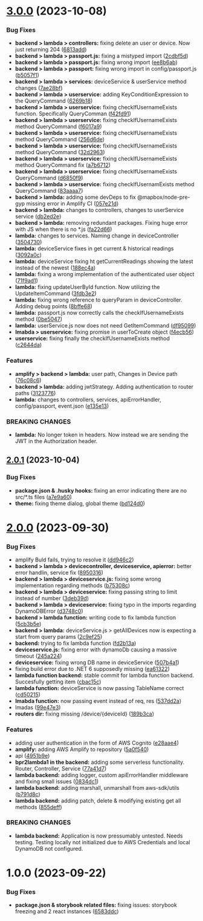 # [3.0.0](https://github.com/Automating-Hydroponics-BPR2/via-sem7-bpr2-client/compare/v2.0.1...v3.0.0) (2023-10-08)


### Bug Fixes

* **backend > lambda > controllers:** fixing delete an user or device. Now just returning 204 ([6813add](https://github.com/Automating-Hydroponics-BPR2/via-sem7-bpr2-client/commit/6813addca5bccec3862213f6c08289a0c8bafc97))
* **backend > lambda > passport.js:** fixing a mistyped import ([2cdbf5d](https://github.com/Automating-Hydroponics-BPR2/via-sem7-bpr2-client/commit/2cdbf5d29d49e2098cc47b48e2a2f77e9337d7f2))
* **backend > lambda > passport.js:** fixing wrong import ([ee8b6ab](https://github.com/Automating-Hydroponics-BPR2/via-sem7-bpr2-client/commit/ee8b6abf1bfd3186f61b223091d19d04d7e57ad7))
* **backend > lambda > passport:** fixing wrong import in config/passport.js ([b5057f1](https://github.com/Automating-Hydroponics-BPR2/via-sem7-bpr2-client/commit/b5057f1127ff8535277b1b9e3b4ec327be0b0567))
* **backend > lambda > services:** deviceService & userService method changes ([7ae28bf](https://github.com/Automating-Hydroponics-BPR2/via-sem7-bpr2-client/commit/7ae28bf84cda25167ad651d3b88010bee23fe4a6))
* **backend > lambda > userservice:** adding KeyConditionExpression to the QueryCommand ([6269b18](https://github.com/Automating-Hydroponics-BPR2/via-sem7-bpr2-client/commit/6269b18cc57e926ec47fcdf83174efcb611e6ec6))
* **backend > lambda > userservice:** fixing checkIfUsernameExists function. Specifically QueryComman ([f42fd91](https://github.com/Automating-Hydroponics-BPR2/via-sem7-bpr2-client/commit/f42fd9197f60b1572481892d5367cc094a2ec7f4))
* **backend > lambda > userservice:** fixing checkIfUsernameExists method QueryCommand ([f6017a9](https://github.com/Automating-Hydroponics-BPR2/via-sem7-bpr2-client/commit/f6017a9772a9dd318e7fdcddcb0b3b3fbf8cddd6))
* **backend > lambda > userservice:** fixing checkIfUsernameExists method QueryCommand ([256d6de](https://github.com/Automating-Hydroponics-BPR2/via-sem7-bpr2-client/commit/256d6de1ada25623ccd14d7dcf248a3941b2541a))
* **backend > lambda > userservice:** fixing checkIfUsernameExists method QueryCommand ([32d2963](https://github.com/Automating-Hydroponics-BPR2/via-sem7-bpr2-client/commit/32d29638f2b97315ab8d68d4eeab7e5454b23f4a))
* **backend > lambda > userservice:** fixing checkIfUsernameExists method QueryCommand fix ([a7b6712](https://github.com/Automating-Hydroponics-BPR2/via-sem7-bpr2-client/commit/a7b6712380e71c93758138c86d293c8b67d71030))
* **backend > lambda > userservice:** fixing checkIfUsernameExists QueryCommand ([d6850f9](https://github.com/Automating-Hydroponics-BPR2/via-sem7-bpr2-client/commit/d6850f99ec1b87d50e3709a17362b0418a8963bf))
* **backend > lambda > userservice:** fixing checkIfUsernamExists method QueryCommand ([83aaaa7](https://github.com/Automating-Hydroponics-BPR2/via-sem7-bpr2-client/commit/83aaaa7e01aaf404fd6b8932add043c44d3bc7f8))
* **backend > lambda:** adding some devDeps to fix @mapbox/node-pre-gyp missing error in Amplify CI ([057e21d](https://github.com/Automating-Hydroponics-BPR2/via-sem7-bpr2-client/commit/057e21dcdaea26ebeace9aa3e709b4524529f68c))
* **backend > lambda:** changes to controllers, changes to userService service ([db2ed2e](https://github.com/Automating-Hydroponics-BPR2/via-sem7-bpr2-client/commit/db2ed2ef81a942b6dcc261bf2b24b25f20b97d94))
* **backend > lambda:** removing redundant packages. Fixing huge error with JS when there is no *.js ([fa22d66](https://github.com/Automating-Hydroponics-BPR2/via-sem7-bpr2-client/commit/fa22d66f4155e4e9aabe694263a070857eb878b2))
* **lambda\:** changes to services. Naming change in deviceController ([3504730](https://github.com/Automating-Hydroponics-BPR2/via-sem7-bpr2-client/commit/35047305fbfb6b4c9bb2b45c8ef00f6baff73ddd))
* **lambda:** deviceService fixes in get current & historical readings ([3092a0c](https://github.com/Automating-Hydroponics-BPR2/via-sem7-bpr2-client/commit/3092a0c2a72041d7657865ea04fdb93bad59cd37))
* **lambda:** deviceService fixing ht getCurrentReadings showing the latest instead of the newest ([188ec4a](https://github.com/Automating-Hydroponics-BPR2/via-sem7-bpr2-client/commit/188ec4a460c03ae62afff2ba0e2bfd0da3f8b702))
* **lambda:** fixing a wrong implementation of the authenticated user object ([71f9ad1](https://github.com/Automating-Hydroponics-BPR2/via-sem7-bpr2-client/commit/71f9ad141398abb522bb3ad02796906ceeca9405))
* **lambda:** fixing updateUserById function. Now utilizing the UpdateItemCommand ([3fdb3e2](https://github.com/Automating-Hydroponics-BPR2/via-sem7-bpr2-client/commit/3fdb3e274eb88882ffc56686a30c6913172c85c9))
* **lambda:** fixing wrong reference to queryParam in deviceController. Adding debug points ([8bffe68](https://github.com/Automating-Hydroponics-BPR2/via-sem7-bpr2-client/commit/8bffe68b24035379d21d3979c8af603b0d466a96))
* **lambda:** passport.js now correctly calls the checkIfUsernameExists method ([0be5047](https://github.com/Automating-Hydroponics-BPR2/via-sem7-bpr2-client/commit/0be50473b037ead0f2dcb26e98fc09158dbb93ca))
* **lambda:** userService.js now does not need GetItemCommand ([df95099](https://github.com/Automating-Hydroponics-BPR2/via-sem7-bpr2-client/commit/df9509929dc4493a9854fcb5fcdbd761805a11ac))
* **lmabda > userservice:** fixing promise in userToCreate object ([f4ecb56](https://github.com/Automating-Hydroponics-BPR2/via-sem7-bpr2-client/commit/f4ecb569e5553b6cb3414584698a43867128b29e))
* **userservice:** fixing finally the checkIfUsernameExists method ([c2644da](https://github.com/Automating-Hydroponics-BPR2/via-sem7-bpr2-client/commit/c2644da6d6700db3ab8f83e1271d42da50d37baf))


### Features

* **amplify > backend > lambda:** user path, Changes in Device path ([76c08c6](https://github.com/Automating-Hydroponics-BPR2/via-sem7-bpr2-client/commit/76c08c616cf751496c39e20b5206e238c8dc2a5e))
* **backend > lambda:** adding jwtStrategy. Adding authentication to router paths ([3123776](https://github.com/Automating-Hydroponics-BPR2/via-sem7-bpr2-client/commit/312377636c51d085b0431af09b1dbf8a015aaa9d))
* **lambda:** changes to controllers, services, apiErrorHandler, config/passport, event.json ([e135e13](https://github.com/Automating-Hydroponics-BPR2/via-sem7-bpr2-client/commit/e135e139240c3cffd7c3ccbc5b55bbc21942cb95))


### BREAKING CHANGES

* **lambda:** No longer token in headers. Now instead we are sending the JWT in the Authorization
header.

## [2.0.1](https://github.com/Automating-Hydroponics-BPR2/via-sem7-bpr2-client/compare/v2.0.0...v2.0.1) (2023-10-04)


### Bug Fixes

* **package.json & .husky hooks:** fixing an error indicating there are no src/*.ts files ([a7e9a60](https://github.com/Automating-Hydroponics-BPR2/via-sem7-bpr2-client/commit/a7e9a60a80cac55adaf593fba64d3ba0e3030881))
* **theme:** fixing theme dialog, global theme ([bd124d0](https://github.com/Automating-Hydroponics-BPR2/via-sem7-bpr2-client/commit/bd124d0decffd1577083c45625456ed34f7ae2f9))

# [2.0.0](https://github.com/Automating-Hydroponics-BPR2/via-sem7-bpr2-client/compare/v1.0.0...v2.0.0) (2023-09-30)


### Bug Fixes

* amplify Buld fails, trying to resolve it ([dd946c2](https://github.com/Automating-Hydroponics-BPR2/via-sem7-bpr2-client/commit/dd946c2975d21334ceb9d9bc7335b14788a3a7c3))
* **backend > lambda > devicecontroller, deviceservice, apierror:** better error handlin, service fix ([8950316](https://github.com/Automating-Hydroponics-BPR2/via-sem7-bpr2-client/commit/8950316788be52f2ad30d5cbb56c512e386d3d5b))
* **backend > lambda > deviceservice.js:** fixing some wrong implementation regarding methods ([b75308c](https://github.com/Automating-Hydroponics-BPR2/via-sem7-bpr2-client/commit/b75308cfc336d35a39e8d3baf03fcfc8fb26f5c4))
* **backend > lambda > deviceservice:** fixing passing string to limit instead of number ([3deb39d](https://github.com/Automating-Hydroponics-BPR2/via-sem7-bpr2-client/commit/3deb39dca6163bcc0f3009b86e016527ebdfd137))
* **backend > lambda > deviceservice:** fixing typo in the imports regarding DynamoDBError ([d3748c0](https://github.com/Automating-Hydroponics-BPR2/via-sem7-bpr2-client/commit/d3748c0e806d00d80d4e4d1bef33daf8172ef5f7))
* **backend > lambda function:** writing code to fix lambda function ([5cb3b5e](https://github.com/Automating-Hydroponics-BPR2/via-sem7-bpr2-client/commit/5cb3b5e1c0c480db32671bd4fca88afece17886a))
* **backend > lambda:** deviceService.js > getAllDevices now is expecting a start from query params ([2c9ef25](https://github.com/Automating-Hydroponics-BPR2/via-sem7-bpr2-client/commit/2c9ef256503ab75608406c0b24b6a09ae3e4b17a))
* **backend:** trying to fix lambda function ([fd2b13a](https://github.com/Automating-Hydroponics-BPR2/via-sem7-bpr2-client/commit/fd2b13a126bea8188feb799908a623ed5018d6a8))
* **deviceservice.js:** fixing error with dynamoDb causing a massive timeout ([245a224](https://github.com/Automating-Hydroponics-BPR2/via-sem7-bpr2-client/commit/245a224ca4f7ef4cb7b0ae6a16ba803782ad3e1e))
* **deviceservice:** fixing wrong DB name in deviceService ([507b4a1](https://github.com/Automating-Hydroponics-BPR2/via-sem7-bpr2-client/commit/507b4a17bd65384794ab79d366c8caa681677712))
* fixing build error due to .NET 6 supposedly missing ([ea61322](https://github.com/Automating-Hydroponics-BPR2/via-sem7-bpr2-client/commit/ea613228dcf2959a583c9003413fe742a5c56a90))
* **lambda function backend:** stable commit for lambda function backend. Succesfully getting item ([cbac15c](https://github.com/Automating-Hydroponics-BPR2/via-sem7-bpr2-client/commit/cbac15c019ad69488ee78a18e510f089634d38da))
* **lambda function:** deviceService is now passing TableName correct ([cd50215](https://github.com/Automating-Hydroponics-BPR2/via-sem7-bpr2-client/commit/cd50215d24a7a4722394aabe2679f3d1cb86a4f6))
* **lmabda function:** now passing event instead of req, res ([537dd2a](https://github.com/Automating-Hydroponics-BPR2/via-sem7-bpr2-client/commit/537dd2aa9040a0f88d58cd0de700c5750ff6b4b8))
* lmadas ([99e47e3](https://github.com/Automating-Hydroponics-BPR2/via-sem7-bpr2-client/commit/99e47e335d2eb6a2c58beb251050eb854d62c3e3))
* **routers dir:** fixing missing /device/{deviceId} ([189b3ca](https://github.com/Automating-Hydroponics-BPR2/via-sem7-bpr2-client/commit/189b3ca4f815b181e5447a3c8dc8508a1964678f))


### Features

* adding user authentication in the form of AWS Cognito ([e28aae4](https://github.com/Automating-Hydroponics-BPR2/via-sem7-bpr2-client/commit/e28aae463a9808139226036b135d9549d57e8b4f))
* **amplify:** adding AWS Amplify to repository ([5a0f540](https://github.com/Automating-Hydroponics-BPR2/via-sem7-bpr2-client/commit/5a0f540ab9a9174effd7338e3358ff4cb35fa8bc))
* api ([4951b9e](https://github.com/Automating-Hydroponics-BPR2/via-sem7-bpr2-client/commit/4951b9eb71a3b86e93c1dc4e9bc23ab581e70de7))
* **bpr2lambda1 in the backend:** adding some serverless functionality. Router, Controller, Service ([77a41d7](https://github.com/Automating-Hydroponics-BPR2/via-sem7-bpr2-client/commit/77a41d796975ca43d9aa71a0cead44ef4e382287))
* **lambda backend:** adding logger, custom apiErrorHandler middleware and fixing small issues ([0834dc1](https://github.com/Automating-Hydroponics-BPR2/via-sem7-bpr2-client/commit/0834dc1ef431d6cc5ac372ec92ab38519d57840d))
* **lambda backend:** adding marshall, unmarshall from aws-sdk/utils ([b791d8c](https://github.com/Automating-Hydroponics-BPR2/via-sem7-bpr2-client/commit/b791d8c270b2a6afaa19268c3f74e97c7f2844b7))
* **lambda backend:** adding patch, delete & modifying existing get all methods ([855deff](https://github.com/Automating-Hydroponics-BPR2/via-sem7-bpr2-client/commit/855deff2141dc2c99564a49e198b44f939de9b38))


### BREAKING CHANGES

* **lambda backend:** Application is now pressumably untested. Needs testing. Testing locally not
initialized due to AWS Credentials and local DynamoDB not configured.

# 1.0.0 (2023-09-22)


### Bug Fixes

* **package.json & storybook related files:** fixing issues: storybook freezing and 2 react instances ([6583ddc](https://github.com/Automating-Hydroponics-BPR2/via-sem7-bpr2-client/commit/6583ddca12e7c13b8fa0196d634ce10b86b49871))
